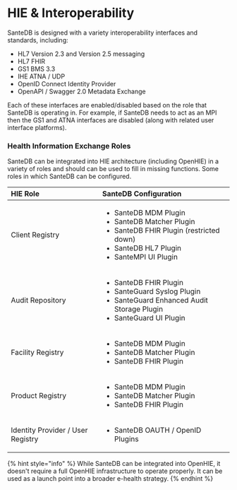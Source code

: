 # HIE & Interoperability

SanteDB is designed with a variety interoperability interfaces and standards, including:

* HL7 Version 2.3 and Version 2.5 messaging
* HL7 FHIR 
* GS1 BMS 3.3
* IHE ATNA / UDP
* OpenID Connect Identity Provider
* OpenAPI / Swagger 2.0 Metadata Exchange

Each of these interfaces are enabled/disabled based on the role that SanteDB is operating in. For example, if SanteDB needs to act as an MPI then the GS1 and ATNA interfaces are disabled \(along with related user interface platforms\).

### Health Information Exchange Roles

SanteDB can be integrated into HIE architecture \(including OpenHIE\) in a variety of roles and should can be used to fill in missing functions. Some roles in which SanteDB can be configured.

<table>
  <thead>
    <tr>
      <th style="text-align:left">HIE Role</th>
      <th style="text-align:left">SanteDB Configuration</th>
    </tr>
  </thead>
  <tbody>
    <tr>
      <td style="text-align:left">Client Registry</td>
      <td style="text-align:left">
        <ul>
          <li>SanteDB MDM Plugin</li>
          <li>SanteDB Matcher Plugin</li>
          <li>SanteDB FHIR Plugin (restricted down)</li>
          <li>SanteDB HL7 Plugin</li>
          <li>SanteMPI UI Plugin</li>
        </ul>
      </td>
    </tr>
    <tr>
      <td style="text-align:left">Audit Repository</td>
      <td style="text-align:left">
        <ul>
          <li>SanteDB FHIR Plugin</li>
          <li>SanteGuard Syslog Plugin</li>
          <li>SanteGuard Enhanced Audit Storage Plugin</li>
          <li>SanteGuard UI Plugin</li>
        </ul>
      </td>
    </tr>
    <tr>
      <td style="text-align:left">Facility Registry</td>
      <td style="text-align:left">
        <ul>
          <li>SanteDB MDM Plugin</li>
          <li>SanteDB Matcher Plugin</li>
          <li>SanteDB FHIR Plugin</li>
        </ul>
      </td>
    </tr>
    <tr>
      <td style="text-align:left">Product Registry</td>
      <td style="text-align:left">
        <ul>
          <li>SanteDB MDM Plugin</li>
          <li>SanteDB Matcher Plugin</li>
          <li>SanteDB FHIR Plugin</li>
        </ul>
      </td>
    </tr>
    <tr>
      <td style="text-align:left">Identity Provider / User Registry</td>
      <td style="text-align:left">
        <ul>
          <li>SanteDB OAUTH / OpenID Plugins</li>
        </ul>
      </td>
    </tr>
  </tbody>
</table>{% hint style="info" %}
While SanteDB can be integrated into OpenHIE, it doesn't require a full OpenHIE infrastructure to operate properly. It can be used as a launch point into a broader e-health strategy.
{% endhint %}



